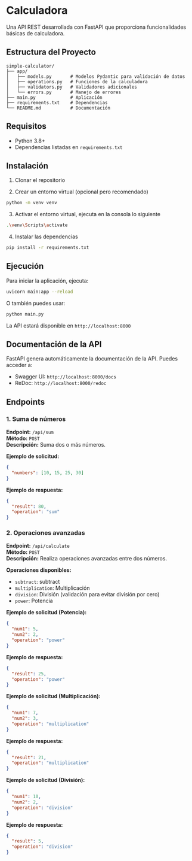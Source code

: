 # Calculadora 

Una API REST desarrollada con FastAPI que proporciona funcionalidades básicas de calculadora.

## Estructura del Proyecto
```plaintext
simple-calculator/
├── app/
│   ├── models.py       # Modelos Pydantic para validación de datos
│   ├── operations.py   # Funciones de la calculadora
│   ├── validators.py   # Validadores adicionales
│   └── errors.py       # Manejo de errores
├── main.py             # Aplicación
├── requirements.txt    # Dependencias
└── README.md           # Documentación
```

## Requisitos

- Python 3.8+
- Dependencias listadas en `requirements.txt`

## Instalación

1. Clonar el repositorio 

2. Crear un entorno virtual (opcional pero recomendado)
```bash
python -m venv venv
```

3. Activar el entorno virtual, ejecuta en la consola lo siguiente 
```bash
.\venv\Scripts\activate
```

4. Instalar las dependencias
```bash
pip install -r requirements.txt
```

## Ejecución

Para iniciar la aplicación, ejecuta:
```bash
uvicorn main:app --reload
```

O también puedes usar:
```bash
python main.py
```

La API estará disponible en `http://localhost:8000`

## Documentación de la API

FastAPI genera automáticamente la documentación de la API. Puedes acceder a:
- Swagger UI: `http://localhost:8000/docs`
- ReDoc: `http://localhost:8000/redoc`

## Endpoints

### 1. Suma de números

**Endpoint:** `/api/sum`  
**Método:** `POST`  
**Descripción:** Suma dos o más números.

**Ejemplo de solicitud:**
```json
{
  "numbers": [10, 15, 25, 30]
}
```

**Ejemplo de respuesta:**
```json
{
  "result": 80,
  "operation": "sum"
}
```

### 2. Operaciones avanzadas

**Endpoint:** `/api/calculate`  
**Método:** `POST`  
**Descripción:** Realiza operaciones avanzadas entre dos números.

**Operaciones disponibles:**
- `subtract`: subtract
- `multiplication`: Multiplicación
- `division`: División (validación para evitar división por cero)
- `power`: Potencia

**Ejemplo de solicitud (Potencia):**
```json
{
  "num1": 5,
  "num2": 2,
  "operation": "power"
}
```

**Ejemplo de respuesta:**
```json
{
  "result": 25,
  "operation": "power"
}
```

**Ejemplo de solicitud (Multiplicación):**
```json
{
  "num1": 7,
  "num2": 3,
  "operation": "multiplication"
}
```

**Ejemplo de respuesta:**
```json
{
  "result": 21,
  "operation": "multiplication"
}
```

**Ejemplo de solicitud (División):**
```json
{
  "num1": 10,
  "num2": 2,
  "operation": "division"
}
```

**Ejemplo de respuesta:**
```json
{
  "result": 5,
  "operation": "division"
}
```

